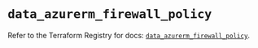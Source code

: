 # `data_azurerm_firewall_policy`

Refer to the Terraform Registry for docs: [`data_azurerm_firewall_policy`](https://registry.terraform.io/providers/hashicorp/azurerm/4.3.0/docs/data-sources/firewall_policy).
